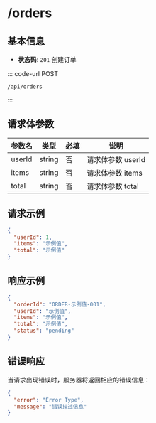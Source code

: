 # /orders

## 基本信息

- **状态码**: `201`
创建订单

::: code-url POST
```
/api/orders
```
:::

## 请求体参数

| 参数名    | 类型     | 必填 | 说明           |
| ------ | ------ | -- | ------------ |
| userId | string | 否  | 请求体参数 userId |
| items  | string | 否  | 请求体参数 items  |
| total  | string | 否  | 请求体参数 total  |

## 请求示例

```json
{
  "userId": 1,
  "items": "示例值",
  "total": "示例值"
}
```

## 响应示例

```json
{
  "orderId": "ORDER-示例值-001",
  "userId": "示例值",
  "items": "示例值",
  "total": "示例值",
  "status": "pending"
}
```

## 错误响应

当请求出现错误时，服务器将返回相应的错误信息：

```json
{
  "error": "Error Type",
  "message": "错误描述信息"
}
```
